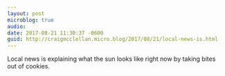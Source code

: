 ```yaml
---
layout: post
microblog: true
audio: 
date: 2017-08-21 11:30:37 -0600
guid: http://craigmcclellan.micro.blog/2017/08/21/local-news-is.html
---
```

Local news is explaining what the sun looks like right now by taking bites out of cookies.
